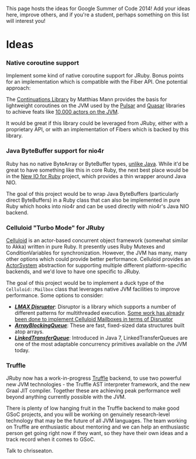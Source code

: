 This page hosts the ideas for Google Summer of Code 2014! Add your ideas here, improve others, and if you're a student, perhaps something on this list will interest you!

Ideas
=====

### Native coroutine support

Implement some kind of native coroutine support for JRuby. Bonus points for an implementation which is compatible with the Fiber API. One potential approach:

The [Continuations Library](http://www.matthiasmann.de/content/view/24/26/) by Matthias Mann provides the basis for lightweight coroutines on the JVM used by the [Pulsar](https://github.com/puniverse/pulsar) and [Quasar](https://github.com/puniverse/quasar) libraries to achieve feats like [10,000 actors on the JVM](http://blog.paralleluniverse.co/post/64210769930/spaceships2).

It would be great if this library could be leveraged from JRuby, either with a proprietary API, or with an implementation of Fibers which is backed by this library.

### Java ByteBuffer support for nio4r

Ruby has no native ByteArray or ByteBuffer types, [unlike Java](http://docs.oracle.com/javase/7/docs/api/java/nio/ByteBuffer.html). While it'd be great to have something like this in core Ruby, the next best place would be in the [New IO for Ruby](https://github.com/celluloid/nio4r) project, which provides a thin wrapper around Java NIO.

The goal of this project would be to wrap Java ByteBuffers (particularly direct ByteBuffers) in a Ruby class that can also be implemented in pure Ruby which hooks into nio4r and can be used directly with nio4r's Java NIO backend.

### Celluloid "Turbo Mode" for JRuby

[Celluloid](http://celluloid.io) is an actor-based concurrent object framework (somewhat similar to Akka) written in pure Ruby. It presently uses Ruby Mutexes and ConditionVariables for synchronization. However, the JVM has many, many other options which could provide better performance. Celluloid provides an [ActorSystem](https://github.com/celluloid/celluloid/blob/master/lib/celluloid/actor_system.rb) abstraction for supporting multiple different platform-specific backends, and we'd love to have one specific to JRuby.

The goal of this project would be to implement a duck type of the `Celluloid::Mailbox` class that leverages native JVM facilities to improve performance. Some options to consider:

* ***[LMAX Disruptor](http://lmax-exchange.github.io/disruptor/)***: Disruptor is a library which supports a number of different patterns for multithreaded execution. [Some work has already been done to implement Celluloid Mailboxes in terms of Disruptor](https://github.com/celluloid/celluloid/issues/342)
* ***[ArrayBlockingQueue](http://docs.oracle.com/javase/6/docs/api/java/util/concurrent/ArrayBlockingQueue.html)***: These are fast, fixed-sized data structures built atop arrays.
* ***[LinkedTransferQueue](http://docs.oracle.com/javase/7/docs/api/java/util/concurrent/LinkedTransferQueue.html)***: Introduced in Java 7, LinkedTransferQueues are one of the most adaptable concurrency primitives available on the JVM today.

### Truffle

JRuby now has a work-in-progress [Truffle](Truffle) backend, to use two powerful new JVM technologies - the Truffle AST interpreter framework, and the new Graal JIT compiler. Together these are achieving peak performance well beyond anything currently possible with the JVM.

There is plenty of low hanging fruit in the Truffle backend to make good GSoC projects, and you will be working on genuinely research-level technology that may be the future of all JVM languages. The team working on Truffle are enthusiastic about mentoring and we can help an enthusiastic person get going right now if they want, so they have their own ideas and a track record when it comes to GSoC.

Talk to chrisseaton.